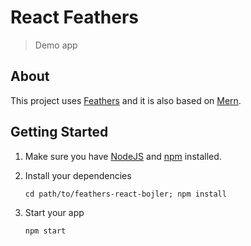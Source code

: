 # React Feathers 

> Demo app

## About

This project uses [Feathers](http://feathersjs.com) and it is also based on [Mern](mern.io).

## Getting Started

1. Make sure you have [NodeJS](https://nodejs.org/) and [npm](https://www.npmjs.com/) installed.
2. Install your dependencies
    
    ```
    cd path/to/feathers-react-bojler; npm install
    ```

3. Start your app
    
    ```
    npm start
    ```
